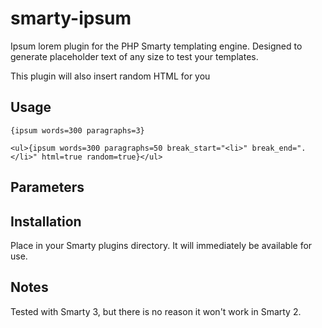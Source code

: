 smarty-ipsum
============

Ipsum lorem plugin for the PHP Smarty templating engine. Designed to generate placeholder text of any size to test your templates.

This plugin will also insert random HTML for you

Usage
-----

```smarty
{ipsum words=300 paragraphs=3}
```

```smarty
<ul>{ipsum words=300 paragraphs=50 break_start="<li>" break_end=".</li>" html=true random=true}</ul>
```

Parameters
----------


Installation
------------

Place in your Smarty plugins directory. It will immediately be available for use.

Notes
-----

Tested with Smarty 3, but there is no reason it won't work in Smarty 2.
